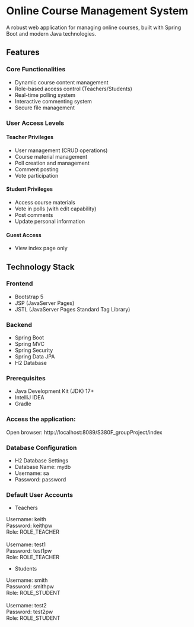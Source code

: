 # Online Course Management System

A robust web application for managing online courses, built with Spring Boot and modern Java technologies.

## Features

### Core Functionalities
- Dynamic course content management
- Role-based access control (Teachers/Students)
- Real-time polling system
- Interactive commenting system
- Secure file management

### User Access Levels

#### Teacher Privileges
- User management (CRUD operations)
- Course material management
- Poll creation and management 
- Comment posting
- Vote participation

#### Student Privileges
- Access course materials
- Vote in polls (with edit capability)
- Post comments
- Update personal information

#### Guest Access
- View index page only

## Technology Stack

### Frontend
- Bootstrap 5
- JSP (JavaServer Pages)
- JSTL (JavaServer Pages Standard Tag Library)

### Backend
- Spring Boot
- Spring MVC
- Spring Security
- Spring Data JPA
- H2 Database


### Prerequisites
- Java Development Kit (JDK) 17+
- IntelliJ IDEA
- Gradle

### Access the application:
Open browser: http://localhost:8089/S380F_groupProject/index

### Database Configuration
- H2 Database Settings
- Database Name: mydb
- Username: sa
- Password: password


### Default User Accounts
- Teachers</br>

Username: keith</br>
Password: keithpw</br>
Role: ROLE_TEACHER
</br></br>
Username: test1</br>
Password: test1pw</br>
Role: ROLE_TEACHER


- Students</br>

Username: smith</br>
Password: smithpw</br>
Role: ROLE_STUDENT
</br></br>
Username: test2</br>
Password: test2pw</br>
Role: ROLE_STUDENT
